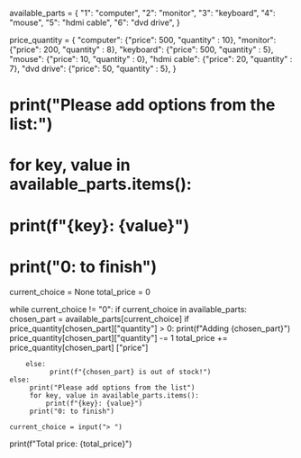 available_parts = {
    "1": "computer",
    "2": "monitor",
    "3": "keyboard",
    "4": "mouse",
    "5": "hdmi cable",
    "6": "dvd drive",
}

price_quantity = {
    "computer": {"price": 500, "quantity" : 10},
    "monitor": {"price": 200, "quantity" : 8},
    "keyboard": {"price": 500, "quantity" : 5},
    "mouse": {"price": 10, "quantity" : 0},
    "hdmi cable": {"price": 20, "quantity" : 7},
    "dvd drive": {"price": 50, "quantity" : 5},
}

# print("Please add options from the list:")
# for key, value in available_parts.items():
#     print(f"{key}: {value}")
# print("0: to finish")



current_choice = None
total_price = 0

while current_choice != "0":
    if current_choice in available_parts:
        chosen_part = available_parts[current_choice]
        if price_quantity[chosen_part]["quantity"] > 0:
            print(f"Adding {chosen_part}")
            price_quantity[chosen_part]["quantity"] -= 1
            total_price += price_quantity[chosen_part] ["price"]

        else:
              print(f"{chosen_part} is out of stock!")
    else:
         print("Please add options from the list")
         for key, value in available_parts.items():
             print(f"{key}: {value}")
         print("0: to finish")

    current_choice = input("> ")

print(f"Total price: {total_price}")